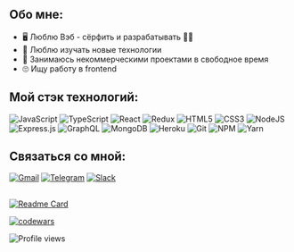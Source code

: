 ## Обо мне:
  * :desktop_computer: Люблю Вэб - сёрфить и  разрабатывать :surfing_man:
  * :robot: Люблю изучать новые технологии
  * :art: Занимаюсь некоммерческими проектами в свободное время
  * :roll_eyes: Ищу работу в frontend
  
## Мой стэк технологий: 
 ![JavaScript](https://img.shields.io/badge/javascript-%23323330.svg?style=for-the-badge&logo=javascript&logoColor=%23F7DF1E)
 ![TypeScript](https://img.shields.io/badge/typescript-%23007ACC.svg?style=for-the-badge&logo=typescript&logoColor=white)
 ![React](https://img.shields.io/badge/react-%2320232a.svg?style=for-the-badge&logo=react&logoColor=%2361DAFB)
 ![Redux](https://img.shields.io/badge/redux-%23593d88.svg?style=for-the-badge&logo=redux&logoColor=white)
 ![HTML5](https://img.shields.io/badge/html5-%23E34F26.svg?style=for-the-badge&logo=html5&logoColor=white)
 ![CSS3](https://img.shields.io/badge/css3-%231572B6.svg?style=for-the-badge&logo=css3&logoColor=white)
 ![NodeJS](https://img.shields.io/badge/node.js-6DA55F?style=for-the-badge&logo=node.js&logoColor=white)
 ![Express.js](https://img.shields.io/badge/express.js-%23404d59.svg?style=for-the-badge&logo=express&logoColor=%2361DAFB)
 ![GraphQL](https://img.shields.io/badge/-GraphQL-E10098?style=for-the-badge&logo=graphql&logoColor=white)
 ![MongoDB](https://img.shields.io/badge/MongoDB-%234ea94b.svg?style=for-the-badge&logo=mongodb&logoColor=white)
 ![Heroku](https://img.shields.io/badge/heroku-%23430098.svg?style=for-the-badge&logo=heroku&logoColor=white)
 ![Git](https://img.shields.io/badge/git-%23F05033.svg?style=for-the-badge&logo=git&logoColor=white)
 ![NPM](https://img.shields.io/badge/NPM-%23000000.svg?style=for-the-badge&logo=npm&logoColor=white)
 ![Yarn](https://img.shields.io/badge/yarn-%232C8EBB.svg?style=for-the-badge&logo=yarn&logoColor=white)

## Связаться со мной:
[![Gmail](https://img.shields.io/badge/Gmail-D14836?style=for-the-badge&logo=gmail&logoColor=white)](mailto:larikov174@gmail.com)
[![Telegram](https://img.shields.io/badge/Telegram-2CA5E0?style=for-the-badge&logo=telegram&logoColor=white)](https://t.me/larikov174)
[![Slack](https://img.shields.io/badge/Slack-4A154B?style=for-the-badge&logo=slack&logoColor=white)](https://app.slack.com/client/TPV9DP0N4/CPMC6HQ1F/user_profile/U022HNBBUQY)

##
[![Readme Card](https://github-readme-stats.vercel.app/api?username=larikov174&include_all_commits=true&count_private=true&show_icons=true&theme=react#gh-dark-mode-only)](https://github.com/larikov174/github-readme-stats)

[![codewars](https://www.codewars.com/users/larikov174/badges/small)](https://www.codewars.com/users/larikov174)

![Profile views](https://gpvc.arturio.dev/larikov174)
